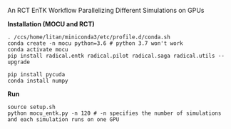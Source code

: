 An RCT EnTK Workflow Parallelizing Different Simulations on GPUs

**Installation (MOCU and RCT)**

```
. /ccs/home/litan/miniconda3/etc/profile.d/conda.sh
conda create -n mocu python=3.6 # python 3.7 won't work
conda activate mocu
pip install radical.entk radical.pilot radical.saga radical.utils --upgrade

pip install pycuda
conda install numpy
```

**Run**

```
source setup.sh
python mocu_entk.py -n 120 # -n specifies the number of simulations and each simulation runs on one GPU
```

<!--Next see `run.sh` for possible commands to run on ORNL Summit.

**Performance**

See the `profiling` directory for scaling test results.-->
